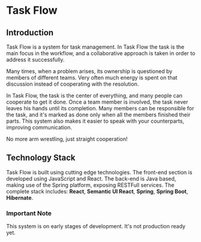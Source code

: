 # Task Flow

## Introduction
Task Flow is a system for task management. In Task Flow the task is the main focus in the workflow, and a collaborative approach is taken in order to address it successfully.

Many times, when a problem arises, its ownership is questioned by members of different teams. Very often much energy is spent on that discussion instead of cooperating with the resolution.

In Task Flow, the task is the center of everything, and many people can cooperate to get it done. Once a team member is involved, the task never leaves his hands until its completion. Many members can be responsible for the task, and it's marked as done only when all the members finished their parts. This system also makes it easier to speak with your counterparts, improving communication.

No more arm wrestling, just straight cooperation!

## Technology Stack
Task Flow is built using cutting edge technologies. The front-end section is developed using JavaScript and React. The back-end is Java based, making use of the Spring platform, exposing RESTFull services. The complete stack includes: **React**, **Semantic UI React**, **Spring**, **Spring Boot**, **Hibernate**.

### Important Note
This system is on early stages of development. It's not production ready yet.

